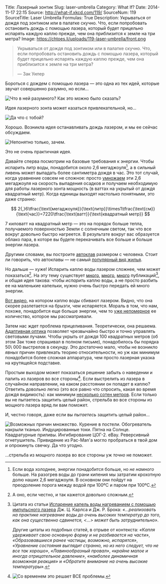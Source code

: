 Title: Лазерный зонтик
Slug: laser-umbrella
Category: What If?
Date: 2014-11-17 22:15
Source: http://what-if.xkcd.com/119/
SourceNum: 119
SourceTitle: Laser Umbrella
Formulas: True
Description: Укрываться от дождя под зонтиком или в палатке скучно. Что, если попробовать остановить дождь с помощью лазера, который будет прицельно испарять каждую каплю прежде, чем она приблизится к земле на три метра?
Image: https://chtoes.li/uploads/119-laser-umbrella/front.png

> Укрываться от дождя под зонтиком или в палатке скучно. Что, если попробовать остановить дождь с помощью лазера, который будет прицельно испарять каждую каплю прежде, чем она приблизится к земле на три метра?
>
> — Зак Уилер

Бороться с дождем с помощью лазера — это одна из тех идей, которые звучат совершенно разумно, но если…

![](/uploads/119-laser-umbrella/no_ru.png "Что в ней разумного? Как это можно было сказать?")

Идея лазерного зонта может казаться привлекательной, но…

![](/uploads/119-laser-umbrella/no2_ru.png "Да что с тобой?")

Хорошо. Возникла идея останавливать дождь лазером, и мы ее сейчас обсуждаем.

![](/uploads/119-laser-umbrella/ok_ru.png "Непонятно только, зачем.")

Это не очень практичная идея.

Давайте сперва посмотрим на базовые требования к энергии. Чтобы испарить литр воды, понадобится около 2,6 мегаджоуля[^1], а в сильный ливень может выпадать более сантиметра дождя в час. Это тот случай, когда уравнение совсем не сложное: просто [умножаем](http://www.wolframalpha.com/input/?i=2.6+megajoules%2Fliter+*+1+cm%2Fhour) эти 2,6 мегаджоуля на скорость выпадения осадков и получаем необходимую для работы лазерного зонта мощность (в ваттах на укрытый от дождя квадратный метр). Когда единицы выходят настолько понятными, это даже странно:

$$ 2{,}6\tfrac{\text{мегаджоуля}}{\text{литр}}\times1\tfrac{\text{см}}{\text{час}}=7220\tfrac{\text{ватт}}{\text{квадратный метр}} $$

[^1]: Если вода холоднее, энергии понадобится больше, но *не намного* больше. На разогрев воды до грани кипения мы затратим крохотную долю наших 2,6 мегаджоуля. В основном они пойдут на преодоление порога между водой при 100ºC и паром при 100ºC.

7 киловатт на квадратный метр — это на порядок больше тепла, получаемого поверхностью Земли с солнечным светом, так что все вокруг довольно быстро нагреется. В результате вокруг вас образуется облако пара, в которе вы будете перекачивать все больше и больше энергии лазера.

Другими словами, вы построите [автоклав](https://ru.wikipedia.org/wiki/Автоклав) размером с человека. Стоит ли говорить, что автоклавы — не самый [популярный вид жилья](http://boston.craigslist.org/search/hhh?sort=rel&query=autoclave+you+can+live+in).

Но дальше — хуже! Испарить каплю воды лазером сложнее, чем может показаться[^2]. На эту тему существует [много](http://www.opticsinfobase.org/ao/abstract.cfm?uri=ao-24-11-1631), [много](http://pubs.rsc.org/en/Content/ArticleLanding/2003/CP/b210609d#!divAbstract), [много](http://authors.library.caltech.edu/10136/1/SAGao84.pdf) публикаций[^3], и общая идея такова: чтобы *испарить* каплю воды, а не просто разбить ее на маленькие капельки, нужно очень быстро передать ей много энергии.

[^2]: А оно, если честно, и так кажется довольно сложным.
[^3]:
    Цитата из статьи [Испарение капель воды нагреванием с помощью импульсного лазера](http://dx.doi.org/10.1080/02786828708959148) Дж. Ц. Карлса и Дж. Р. Брока: *«…реализовать на практике нагревание воды до очень высоких температур до того, как она существенно сдвинется, <…> может быть затруднительно»*.

    Другие цитаты из подобных статей, в отрыве от контекста: *«Капля удерживает свою основную форму и не разбивается на части»*, *«Образовавшиеся ранее частицы, возможно, испарятся»*, *«Уравнение состояния выглядит странно, но из него следует, что не все так хорошо»*, *«Лавинообразный провал»*, *«крайне малое и иногда отрицательное давление»*, *«наиболее динамичная возможная реакция»* и *«Обратите внимание на очень высокие температуры»*.

[Вот видео](https://www.youtube.com/watch?v=bRbHDtPbHe0), на котором каплю воды сбивают лазером. Видно, что она скорее разлетается на брызги, чем испаряется. Мораль в том, что нам, похоже, понадобится еще больше энергии, чем то [уже непомерное](https://ru.wikipedia.org/wiki/Автоклав) ее количество, которое мы рассматривали.

Затем нас ждет проблема прицеливания. Теоретически, она решаема. [Адаптивная оптика](https://ru.wikipedia.org/wiki/Адаптивная_оптика) позволяет чрезвычайно быстро и точно управлять световыми лучами. Чтобы укрыть от дождя 100 квадратных метров (об этом Зак тоже спрашивал в полном письме), понадобилось бы порядка 50\ 000 выстрелов в секунду. Это достаточно мало, чтобы не возникло *явных* причин привлекать теорию относительности, но уж как минимум понадобится более сложная аппаратура, чем просто лазерная указка на крутящейся подставке.

Простым выходом может показаться решение забыть о наведении и палить из лазеров во все стороны[^4]. Если выстрелить из лазера в случайном направлении, на каком расстоянии он попадет в каплю? Ответить довольно легко (это все равно что спросить, какая во время дождя видимость): как минимум [несколько сотен метров](http://www.researchgate.net/publication/258316669_Review_of_the_mechanisms_of_visibility_reduction_by_rain_and_wet_road/links/00b7d527b4f9da2560000000). Если только вы не пытаетесь защитить целый район, стрельба во все стороны из мощного лазера вряд ли вам поможет.

[^4]: ![](/uploads/119-laser-umbrella/years_ru.png "Со временем это решает ВСЕ проблемы.")

И, честно говоря, даже если вы *пытаетесь* защитить целый район…

![](/uploads/119-laser-umbrella/lasers_ru.png "Возможных причин множество. Курение в постели. Обогреватель накрыли тканью. Индуцированные токи. Пятна на Солнце. Квадратурные приливы. Ингибирование ЦОГ-2. eBay. Реверсивный огнетушитель. Привидение из Pac-Man\'а могло пробраться в твой дом и опрокинуть свечку. Да что угодно.")

…стрельба из мощного лазера во все стороны уж *точно* не поможет.
